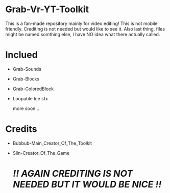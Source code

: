 # Grab-Vr-YT-Toolkit

This is a fan-made repository mainly for video editing!
This is not mobile friendly.
Crediting is not needed but would like to see it.
Also last thing, files might be named somthing else,
I have NO idea what there actually called.

# Inclued

* Grab-Sounds
* Grab-Blocks
* Grab-ColoredBlock
* Loopable Ice sfx
  
  more soon...

# Credits

* Bubbub-Main_Creator_Of_The_Toolkit
* Slin-Creator_Of_The_Game

  # *!! AGAIN CREDITING IS NOT NEEDED BUT IT WOULD BE NICE !!*
